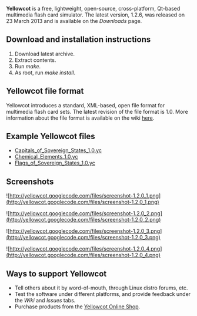 **Yellowcot** is a free, lightweight, open-source, cross-platform, Qt-based multimedia flash card simulator. The latest version, 1.2.6, was released on 23 March 2013 and is available on the _Downloads_ page.

## Download and installation instructions ##

  1. Download latest archive.
  1. Extract contents.
  1. Run _make_.
  1. As root, run _make install_.

## Yellowcot file format ##

Yellowcot introduces a standard, XML-based, open file format for multimedia flash card sets. The latest revision of the file format is 1.0. More information about the file format is available on the wiki [here](Yellowcot_file_format.md).

## Example Yellowcot files ##

  * [Capitals\_of\_Sovereign\_States\_1.0.yc](http://yellowcot.googlecode.com/files/Capitals_of_Sovereign_States_1.0.yc)
  * [Chemical\_Elements\_1.0.yc](http://yellowcot.googlecode.com/files/Chemical_Elements_1.0.yc)
  * [Flags\_of\_Sovereign\_States\_1.0.yc](http://yellowcot.googlecode.com/files/Flags_of_Sovereign_States_1.0.yc)

## Screenshots ##

![http://yellowcot.googlecode.com/files/screenshot-1.2.0_1.png](http://yellowcot.googlecode.com/files/screenshot-1.2.0_1.png)

![http://yellowcot.googlecode.com/files/screenshot-1.2.0_2.png](http://yellowcot.googlecode.com/files/screenshot-1.2.0_2.png)

![http://yellowcot.googlecode.com/files/screenshot-1.2.0_3.png](http://yellowcot.googlecode.com/files/screenshot-1.2.0_3.png)

![http://yellowcot.googlecode.com/files/screenshot-1.2.0_4.png](http://yellowcot.googlecode.com/files/screenshot-1.2.0_4.png)

## Ways to support Yellowcot ##

  * Tell others about it by word-of-mouth, through Linux distro forums, etc.
  * Test the software under different platforms, and provide feedback under the _Wiki_ and _Issues_ tabs.
  * Purchase products from the [Yellowcot Online Shop](http://cafepress.com/yellowcot).